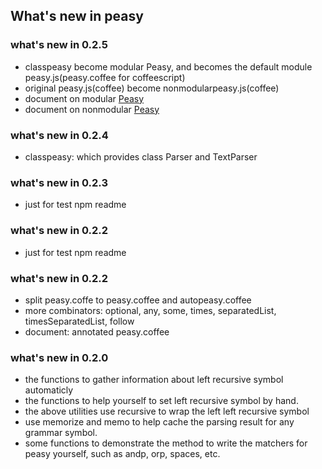 ## What's new in peasy

### what's new in 0.2.5
  * classpeasy become modular Peasy, and becomes the default module peasy.js(peasy.coffee for coffeescript)
  * original peasy.js(coffee) become nonmodularpeasy.js(coffee)
  * document on modular [Peasy](http://chaosim.github.io/peasy/doc/peasy.html)
  * document on nonmodular [Peasy](http://chaosim.github.io/peasy/doc/nonmodularpeasy.html)

### what's new in 0.2.4
  * classpeasy: which provides class Parser and TextParser

### what's new in 0.2.3
  * just for test npm readme

### what's new in 0.2.2
  * just for test npm readme

### what's new in 0.2.2
* split peasy.coffe to peasy.coffee and autopeasy.coffee
* more combinators: optional, any, some, times, separatedList, timesSeparatedList, follow
* document: annotated peasy.coffee

### what's new in 0.2.0
* the functions to gather information about left recursive symbol automaticly
* the functions to help yourself to set left recursive symbol by hand.
* the above utilities use recursive to wrap the left left recursive symbol
* use memorize and memo to help cache the parsing result for any grammar symbol.
* some functions to demonstrate the method to write the matchers for peasy yourself, such as andp, orp, spaces, etc.
